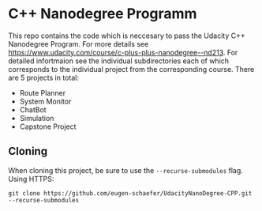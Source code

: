 # C++ Nanodegree Programm
This repo contains the code which is neccesary to pass the Udacity C++ Nanodegree Program. For more details see https://www.udacity.com/course/c-plus-plus-nanodegree--nd213. For detailed infortmaion see the individual subdirectories each of which corresponds to the individual project from the corresponding course. There are 5 projects in total:

 * Route Planner
 * System Monitor
 * ChatBot
 * Simulation
 * Capstone Project

## Cloning

When cloning this project, be sure to use the `--recurse-submodules` flag. Using HTTPS:
```
git clone https://github.com/eugen-schaefer/UdacityNanoDegree-CPP.git --recurse-submodules
```

